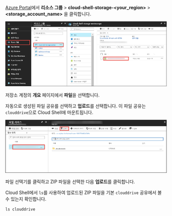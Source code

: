[Azure Portal](https://portal.azure.com)에서 **리소스 그룹** > **cloud-shell-storage-\<your_region>** > **\<storage_account_name>** 을 클릭합니다.

![Cloud Shell 저장소 계정 찾기](../articles/app-service/media/app-service-deploy-zip/upload-choose-storage-account.png)

저장소 계정의 **개요** 페이지에서 **파일**을 선택합니다.

자동으로 생성된 파일 공유를 선택하고 **업로드**를 선택합니다. 이 파일 공유는 `clouddrive`으로 Cloud Shell에 마운트됩니다.

![업로드 단추 찾기](../articles/app-service/media/app-service-deploy-zip/upload-select-button.png)

파일 선택기를 클릭하고 ZIP 파일을 선택한 다음 **업로드**를 클릭합니다. 

Cloud Shell에서 `ls`를 사용하여 업로드된 ZIP 파일을 기본 `clouddrive` 공유에서 볼 수 있는지 확인합니다.

```azurecli-interactive
ls clouddrive
```
